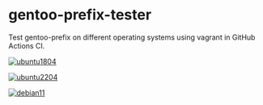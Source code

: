 # gentoo-prefix-tester

Test gentoo-prefix on different operating systems using vagrant in GitHub Actions CI.

[![ubuntu1804](https://github.com/APN-Pucky/gentoo-prefix-tester/actions/workflows/ubuntu1804.yml/badge.svg)](https://github.com/APN-Pucky/gentoo-prefix-tester/actions/workflows/ubuntu1804.yml)

[![ubuntu2204](https://github.com/APN-Pucky/gentoo-prefix-tester/actions/workflows/ubuntu2204.yml/badge.svg)](https://github.com/APN-Pucky/gentoo-prefix-tester/actions/workflows/ubuntu2204.yml)

[![debian11](https://github.com/APN-Pucky/gentoo-prefix-tester/actions/workflows/debian11.yml/badge.svg)](https://github.com/APN-Pucky/gentoo-prefix-tester/actions/workflows/debian11.yml)